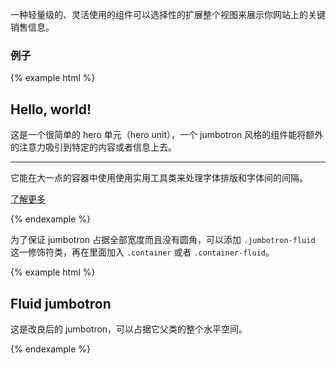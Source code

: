 一种轻量级的、灵活使用的组件可以选择性的扩展整个视图来展示你网站上的关键销售信息。

### 例子

{% example html %}

## Hello, world!

这是一个很简单的 hero 单元（hero unit），一个 jumbotron 风格的组件能将额外的注意力吸引到特定的内容或者信息上去。

----------

它能在大一点的容器中使用使用实用工具类来处理字体排版和字体间的间隔。

[了解更多](https://github.com/yangxuanxc/bootstrapcn/blob/master/components/jumbotron.md#)

{% endexample %}

为了保证 jumbotron 占据全部宽度而且没有圆角，可以添加 `.jumbotron-fluid` 这一修饰符类，再在里面加入 `.container` 或者 `.container-fluid`。

{% example html %}

## Fluid jumbotron

这是改良后的 jumbotron，可以占据它父类的整个水平空间。

{% endexample %}
